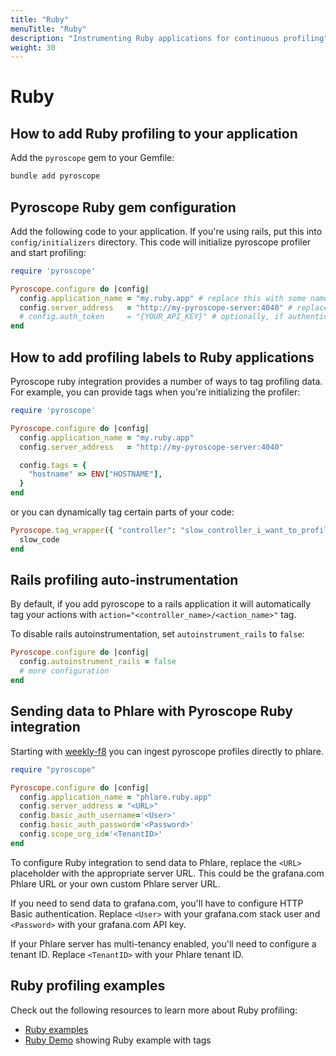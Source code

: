 ```yaml
---
title: "Ruby"
menuTitle: "Ruby"
description: "Instrumenting Ruby applications for continuous profiling"
weight: 30
---
```


# Ruby

## How to add Ruby profiling to your application

Add the `pyroscope` gem to your Gemfile:


```bash
bundle add pyroscope
```

## Pyroscope Ruby gem configuration


Add the following code to your application. If you're using rails, put this into `config/initializers` directory. This code will initialize pyroscope profiler and start profiling:

```ruby
require 'pyroscope'

Pyroscope.configure do |config|
  config.application_name = "my.ruby.app" # replace this with some name for your application
  config.server_address   = "http://my-pyroscope-server:4040" # replace this with the address of your pyroscope server
  # config.auth_token     = "{YOUR_API_KEY}" # optionally, if authentication is enabled, specify the API key
end
```

## How to add profiling labels to Ruby applications

Pyroscope ruby integration provides a number of ways to tag profiling data. For example, you can provide tags when you're initializing the profiler:

```ruby
require 'pyroscope'

Pyroscope.configure do |config|
  config.application_name = "my.ruby.app"
  config.server_address   = "http://my-pyroscope-server:4040"

  config.tags = {
    "hostname" => ENV["HOSTNAME"],
  }
end
```

or you can dynamically tag certain parts of your code:

```ruby
Pyroscope.tag_wrapper({ "controller": "slow_controller_i_want_to_profile" }) do
  slow_code
end
```

## Rails profiling auto-instrumentation

By default, if you add pyroscope to a rails application it will automatically tag your actions with `action="<controller_name>/<action_name>"` tag.

To disable rails autoinstrumentation, set `autoinstrument_rails` to `false`:
```ruby
Pyroscope.configure do |config|
  config.autoinstrument_rails = false
  # more configuration
end
```

## Sending data to Phlare with Pyroscope Ruby integration

Starting with [weekly-f8](https://hub.docker.com/r/grafana/phlare/tags) you can ingest pyroscope profiles directly to phlare.

```ruby
require "pyroscope"

Pyroscope.configure do |config|
  config.application_name = "phlare.ruby.app"
  config.server_address = "<URL>"
  config.basic_auth_username='<User>'
  config.basic_auth_password='<Password>'
  config.scope_org_id='<TenantID>'
end
```

To configure Ruby integration to send data to Phlare, replace the `<URL>` placeholder with the appropriate server URL. This could be the grafana.com Phlare URL or your own custom Phlare server URL.

If you need to send data to grafana.com, you'll have to configure HTTP Basic authentication. Replace `<User>` with your grafana.com stack user and `<Password>` with your grafana.com API key.

If your Phlare server has multi-tenancy enabled, you'll need to configure a tenant ID. Replace `<TenantID>` with your Phlare tenant ID.

## Ruby profiling examples

Check out the following resources to learn more about Ruby profiling:
- [Ruby examples](https://github.com/pyroscope-io/pyroscope/tree/main/examples/ruby)
- [Ruby Demo](https://demo.pyroscope.io/?query=rideshare-app-ruby.cpu%7B%7D) showing Ruby example with tags
